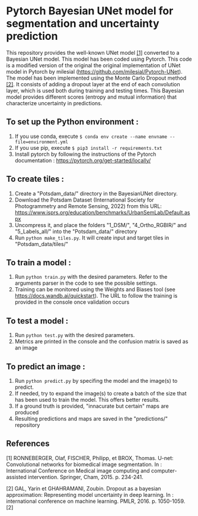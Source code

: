 # Pytorch Bayesian UNet model for segmentation and uncertainty prediction 

This repository provides the well-known UNet model [[1]](#1) converted to a Bayesian UNet model.
This model has been coded using Pytorch. This code is a modified version of the original the original implementation of UNet model in Pytorch by milesial (https://github.com/milesial/Pytorch-UNet).
The model has been implemented using the Monte Carlo Dropout method [[2]](#2).
It consists of adding a dropout layer at the end of each convolution layer, which is used both during training and testing times.
This Bayesian model provides different scores (entropy and mutual information) that characterize uncertainty in predictions. 

## To set up the Python environment : 
1.	If you use conda, execute ```$ conda env create --name envname --file=environment.yml```
2.	If you use pip, execute ```$ pip3 install -r requirements.txt```
3.	Install pytorch by following the instructions of the Pytorch documentation : 		https://pytorch.org/get-started/locally/

## To create tiles : 
1.	Create a "Potsdam_data/" directory in the BayesianUNet directory.
2.	Download the Potsdam Dataset (International Society for Photogrammetry and Remote Sensing, 2022) from this URL:
	https://www.isprs.org/education/benchmarks/UrbanSemLab/Default.aspx
3.	Uncompress it, and place the folders "1_DSM/", "4_Ortho_RGBIR/" and "5_Labels_all/" 
	into the "Potsdam_data/" directory
4.	Run ```python make_tiles.py```. It will create input and target tiles in "Potsdam_data/tiles/"

## To train a model :
1.	Run ```python train.py``` with the desired parameters. 
	Refer to the arguments parser in the code to see the possible settings.
2.	Training can be monitored using the Weights and Biases tool (see https://docs.wandb.ai/quickstart).
	The URL to follow the training is provided in the console once validation occurs

## To test a model :
1.	Run ```python test.py``` with the desired parameters. 
2.	Metrics are printed in the console and the confusion matrix is saved as an image

## To predict an image :
1.	Run ```python predict.py``` by specifing the model and the image(s) to predict.
2.	If needed, try to expand the image(s) to create a batch of the size that has been used to train the model.
	This offers better results.
3.	If a ground truth is provided, "innacurate but certain" maps are produced
4.	Resulting predictions and maps are saved in the "predictions/" repository


## References

<a id="1">[1]</a>  RONNEBERGER, Olaf, FISCHER, Philipp, et BROX, Thomas. U-net: Convolutional networks for biomedical image segmentation. In : International Conference on Medical image computing and computer-assisted intervention. Springer, Cham, 2015. p. 234-241. 

<a id="2">[2]</a> GAL, Yarin et GHAHRAMANI, Zoubin. Dropout as a bayesian approximation: Representing model uncertainty in deep learning. In : international conference on machine learning. PMLR, 2016. p. 1050-1059. [2]
